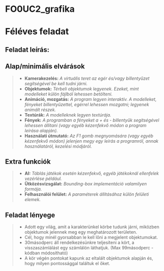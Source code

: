 # FO0UC2_grafika
# Féléves feladat
## Feladat leírás:


## Alap/minimális elvárások
> - **Kamerakezelés:** *A virtuális teret az egér és/vagy billentyűzet segítségével be kell tudni járni.*
> - **Objektumok:** *Térbeli objektumok legyenek. Ezeket, mint modelleket külön fájlból lehessen betölteni.*
> - **Animáció, mozgatás:** *A program legyen interaktív. A modelleket, fényeket billentyűzettel, egérrel lehessen mozgatni; legyenek animált részek.*
> - **Textúrák:** *A modelleknek legyen textúrája.*
> - **Fények:** *A programban a fényeket a + és - billentyűk segítségével lehessen állítani (vagy egyéb kézenfekvő módon a program leírása alapján).*
> - **Használati útmutató:** *Az F1 gomb megnyomására (vagy egyéb kézenfekvő módon) jelenjen megy egy leírás a programról, annak használatáról, kezelési módjáról.*

## Extra funkciók
> - **AI:** *Táblás játékok esetén kézenfekvő, egyéb játékoknál ellenfelek vezérlése például.*
> - **Ütközésvizsgálat:** *Bounding-box implementáció valamilyen formája.*
> - **Felhasználói felület:** *A paraméterek állításához külön felületi elemek.*

## Feladat lényege
> - Adott egy világ, amit a karakterünkel körbe tudunk járni, miközben objektumok jelennek meg egy meghatározott területen.
> - Cél, hogy minél gyorsabban le kell lőni a megjelent objektumokat.
> - 30másodperc áll rendelkezésünkre teljesíteni a kört, a visszaszámlálást egy számlálón láthatjuk. (Max 99másodperc - kódban módosítható)
> - A kör végén pontokat kapunk az eltalált objektumok alapján és, hogy milyen pontossággal találtuk el őket.





